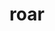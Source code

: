 ---
category: 4-letters
denotation: null
name: roar
reference_link: https://www.etymonline.com/word/roar
root_language: null
root_name: null
title: roar
type: free
word_sums:
- respelling: roar
  sum: 'Roar + '
---
